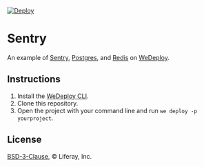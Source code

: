 [![Deploy](https://cdn.wedeploy.com/images/deploy.svg)](https://console.wedeploy.com/deploy?repo=https://github.com/wedeploy-examples/sentry-example)

# Sentry

An example of [Sentry](https://hub.docker.com/_/sentry/), [Postgres](https://hub.docker.com/_/postgres/), and [Redis](https://hub.docker.com/_/redis/) on [WeDeploy](https://wedeploy.com/).

## Instructions

1. Install the [WeDeploy CLI](https://wedeploy.com/docs/intro/using-the-command-line/).
2. Clone this repository.
3. Open the project with your command line and run `we deploy -p yourproject`.

## License

[BSD-3-Clause](./LICENSE.md), © Liferay, Inc.
